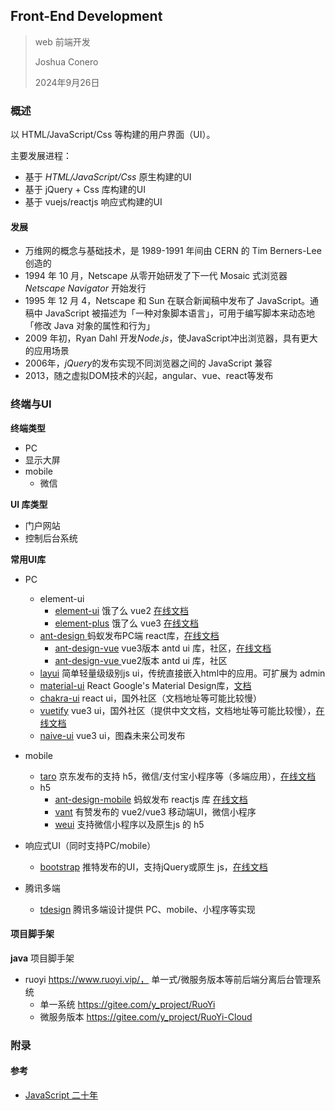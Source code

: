 ## Front-End Development

> web 前端开发
>
> Joshua Conero
>
> 2024年9月26日





### 概述

以 HTML/JavaScript/Css 等构建的用户界面（UI）。

主要发展进程：

- 基于 *HTML/JavaScript/Css* 原生构建的UI
- 基于 jQuery + Css 库构建的UI
- 基于 vuejs/reactjs 响应式构建的UI



#### 发展

- 万维网的概念与基础技术，是 1989-1991 年间由 CERN 的 Tim Berners-Lee 创造的
- 1994 年 10 月，Netscape 从零开始研发了下一代 Mosaic 式浏览器 *Netscape Navigator* 开始发行
- 1995 年 12 月 4，Netscape 和 Sun 在联合新闻稿中发布了 JavaScript。通稿中 JavaScript 被描述为「一种对象脚本语言」，可用于编写脚本来动态地「修改 Java 对象的属性和行为」
- 2009 年初，Ryan Dahl 开发*Node.js*，使JavaScript冲出浏览器，具有更大的应用场景
- 2006年，*jQuery*的发布实现不同浏览器之间的 JavaScript 兼容
- 2013，随之虚拟DOM技术的兴起，angular、vue、react等发布



### 终端与UI

**终端类型**

- PC
- 显示大屏
- mobile
  - 微信



**UI 库类型**

- 门户网站
- 控制后台系统



**常用UI库**

- PC
  - element-ui
    - [element-ui](https://github.com/ElemeFE/element) 饿了么 vue2  [在线文档](https://element.eleme.cn/)
    - [element-plus](https://github.com/element-plus/element-plus)  饿了么 vue3  [在线文档](https://element-plus.org/)
  - [ant-design ](https://github.com/ant-design/ant-design)  蚂蚁发布PC端 react库，[在线文档](https://ant-design.antgroup.com/index-cn) 
    - [ant-design-vue](https://github.com/vueComponent/ant-design-vue)   vue3版本 antd ui 库，社区，[在线文档](https://antdv.com/docs/vue/introduce-cn)
    - [ant-design-vue ](https://github.com/vueComponent/ant-design-vue-pro) vue2版本 antd ui 库，社区
  - [layui](https://gitee.com/layui/layui) 简单轻量级级别js ui，传统直接嵌入html中的应用。可扩展为 admin
  - [material-ui](https://github.com/mui/material-ui)  React Google's Material Design库，[文档](https://mui.com/material-ui/)
  - [chakra-ui](https://github.com/chakra-ui/chakra-ui) react ui，国外社区（文档地址等可能比较慢）
  - [vuetify](https://github.com/vuetifyjs/vuetify)  vue3 ui，国外社区（提供中文文档，文档地址等可能比较慢），[在线文档](https://vuetifyjs.com/zh-Hans/components/all/)
  - [naive-ui](https://github.com/tusen-ai/naive-ui) vue3 ui，图森未来公司发布
- mobile
  - [taro](https://github.com/NervJS/taro) 京东发布的支持 h5，微信/支付宝小程序等（多端应用），[在线文档](https://taro.zone/)
  - h5
    - [ant-design-mobile](https://github.com/ant-design/ant-design-mobile)  蚂蚁发布 reactjs 库 [在线文档](https://ant-design-mobile.antgroup.com/zh)  
    - [vant](https://github.com/youzan/vant) 有赞发布的 vue2/vue3 移动端UI，微信小程序
    - [weui](https://github.com/Tencent/weui) 支持微信小程序以及原生js 的 h5
- 响应式UI（同时支持PC/mobile）
  - [bootstrap](https://github.com/twbs/bootstrap) 推特发布的UI，支持jQuery或原生 js，[在线文档](https://getbootstrap.com/)

- 腾讯多端
  - [tdesign](https://tdesign.tencent.com/) 腾讯多端设计提供 PC、mobile、小程序等实现



#### 项目脚手架

**java** 项目脚手架

- ruoyi  https://www.ruoyi.vip/， 单一式/微服务版本等前后端分离后台管理系统
  - 单一系统    https://gitee.com/y_project/RuoYi
  - 微服务版本 https://gitee.com/y_project/RuoYi-Cloud




### 附录

#### 参考

- [JavaScript 二十年](https://cn.history.js.org/part-1.html)